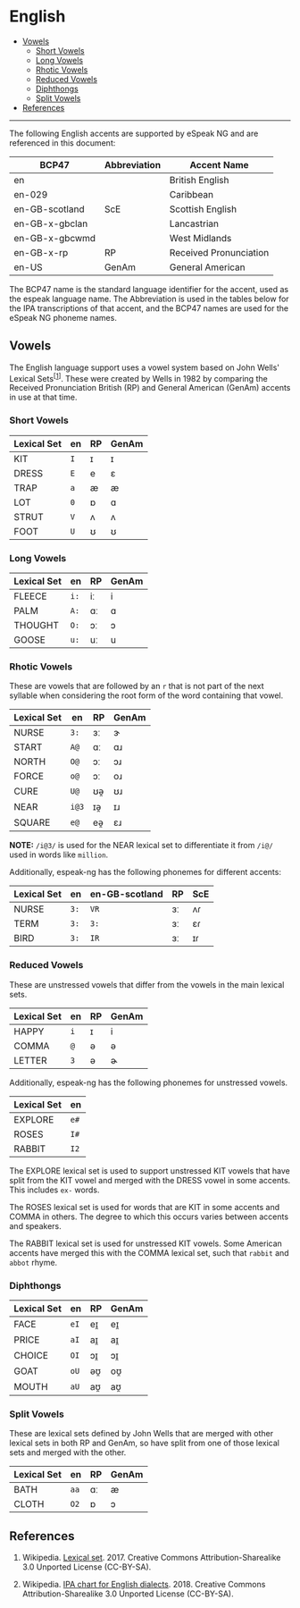 # English

- [Vowels](#vowels)
  - [Short Vowels](#short-vowels)
  - [Long Vowels](#long-vowels)
  - [Rhotic Vowels](#rhotic-vowels)
  - [Reduced Vowels](#reduced-vowels)
  - [Diphthongs](#diphthongs)
  - [Split Vowels](#split-vowels)
- [References](#references)

----------

The following English accents are supported by eSpeak NG and are referenced in
this document:

| BCP47          | Abbreviation | Accent Name            |
|----------------|--------------|------------------------|
| en             |              | British English        |
| en-029         |              | Caribbean              |
| en-GB-scotland | ScE          | Scottish English       |
| en-GB-x-gbclan |              | Lancastrian            |
| en-GB-x-gbcwmd |              | West Midlands          |
| en-GB-x-rp     | RP           | Received Pronunciation |
| en-US          | GenAm        | General American       |

The BCP47 name is the standard language identifier for the accent, used as the
espeak language name. The Abbreviation is used in the tables below for the IPA
transcriptions of that accent, and the BCP47 names are used for the eSpeak NG
phoneme names.

## Vowels

The English language support uses a vowel system based on John Wells' Lexical
Sets<sup>\[<a href="#ref1">1</a>\]</sup>. These were created by Wells in 1982
by comparing the Received Pronunciation British (RP) and General American
(GenAm) accents in use at that time.

### Short Vowels

| Lexical Set | en    | RP    | GenAm |
|-------------|-------|-------|-------|
| KIT         | `I`   | ɪ     | ɪ     |
| DRESS       | `E`   | e     | ɛ     |
| TRAP        | `a`   | æ     | æ     |
| LOT         | `0`   | ɒ     | ɑ     |
| STRUT       | `V`   | ʌ     | ʌ     |
| FOOT        | `U`   | ʊ     | ʊ     |

### Long Vowels

| Lexical Set | en    | RP    | GenAm |
|-------------|-------|-------|-------|
| FLEECE      | `i:`  | iː    | i     |
| PALM        | `A:`  | ɑː    | ɑ     |
| THOUGHT     | `O:`  | ɔː    | ɔ     |
| GOOSE       | `u:`  | uː    | u     |

### Rhotic Vowels

These are vowels that are followed by an `r` that is not part of the next syllable
when considering the root form of the word containing that vowel.

| Lexical Set | en    | RP    | GenAm |
|-------------|-------|-------|-------|
| NURSE       | `3:`  | ɜː    | ɝ     |
| START       | `A@`  | ɑː    | ɑɹ    |
| NORTH       | `O@`  | ɔː    | ɔɹ    |
| FORCE       | `o@`  | ɔː    | oɹ    |
| CURE        | `U@`  | ʊə̯    | ʊɹ    |
| NEAR        | `i@3` | ɪə̯    | ɪɹ    |
| SQUARE      | `e@`  | eə̯    | ɛɹ    |

__NOTE:__ `/i@3/` is used for the NEAR lexical set to differentiate it from
`/i@/` used in words like `million`.

Additionally, espeak-ng has the following phonemes for different accents:

| Lexical Set | en    | en-GB-scotland | RP    | ScE   |
|-------------|-------|----------------|-------|-------|
| NURSE       | `3:`  | `VR`           | ɜː    | ʌɾ    |
| TERM        | `3:`  | `3:`           | ɜː    | ɛɾ    |
| BIRD        | `3:`  | `IR`           | ɜː    | ɪɾ    |

### Reduced Vowels

These are unstressed vowels that differ from the vowels in the main lexical sets.

| Lexical Set | en    | RP    | GenAm |
|-------------|-------|-------|-------|
| HAPPY       | `i`   | ɪ     | i     |
| COMMA       | `@`   | ə     | ə     |
| LETTER      | `3`   | ə     | ɚ     |

Additionally, espeak-ng has the following phonemes for unstressed vowels.

| Lexical Set | en    |
|-------------|-------|
| EXPLORE     | `e#`  |
| ROSES       | `I#`  |
| RABBIT      | `I2`  |

The EXPLORE lexical set is used to support unstressed KIT vowels that have split
from the KIT vowel and merged with the DRESS vowel in some accents. This includes
`ex-` words.

The ROSES lexical set is used for words that are KIT in some accents and COMMA
in others. The degree to which this occurs varies between accents and speakers.

The RABBIT lexical set is used for unstressed KIT vowels. Some American accents
have merged this with the COMMA lexical set, such that `rabbit` and `abbot`
rhyme.

### Diphthongs

| Lexical Set | en    | RP    | GenAm |
|-------------|-------|-------|-------|
| FACE        | `eI`  | eɪ̯    | eɪ̯    |
| PRICE       | `aI`  | aɪ̯    | aɪ̯    |
| CHOICE      | `OI`  | ɔɪ̯    | ɔɪ̯    |
| GOAT        | `oU`  | əʊ̯    | oʊ̯    |
| MOUTH       | `aU`  | aʊ̯    | aʊ̯    |

### Split Vowels

These are lexical sets defined by John Wells that are merged with other lexical
sets in both RP and GenAm, so have split from one of those lexical sets and
merged with the other.

| Lexical Set | en    | RP    | GenAm |
|-------------|-------|-------|-------|
| BATH        | `aa`  | ɑː    | æ     |
| CLOTH       | `O2`  | ɒ     | ɔ     |

## References

1. <a name="ref1"></a> Wikipedia.
   [Lexical set](https://en.wikipedia.org/wiki/Lexical_set). 2017.
   Creative Commons Attribution-Sharealike 3.0 Unported License (CC-BY-SA).

2. <a name="ref2"></a> Wikipedia.
   [IPA chart for English dialects](https://en.wikipedia.org/wiki/International_Phonetic_Alphabet_chart_for_English_dialects).
   2018. Creative Commons Attribution-Sharealike 3.0 Unported License (CC-BY-SA).
